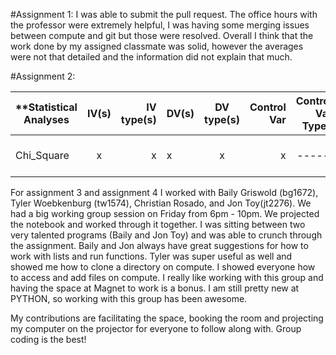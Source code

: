 

#Assignment 1:
I was able to submit the pull request. The office hours with the professor were extremely helpful, I was having some merging issues between compute and git but those were resolved. Overall I think that the work done by my assigned classmate was solid, however the averages were not that detailed and the information did not explain that much. 


#Assignment 2:

| **Statistical Analyses | IV(s) | IV type(s) | DV(s) |DV type(s)| Control Var | Control Var Types | Question to be Answered | H0 | alpha | link to paper |     
| ------------- |:-------------:| -----:| ------------ |:-------------:| -----:| -----:| -----:| -----:| -----:| -----:| 
| Chi_Square| x | x |x |x |x | -----:| -----:| -----:| -----:| http://journals.plos.org/plosone/article?id=10.1371/journal.pone.0163326|


For assignment 3 and assignment 4 I worked with Baily Griswold (bg1672), Tyler Woebkenburg (tw1574), Christian Rosado, and Jon Toy(jt2276). We had a big working group session on Friday from 6pm - 10pm. We projected the notebook and worked through it together. I was sitting between two very talented programs (Baily and Jon Toy) and was able to crunch through the assignment. Baily and Jon always have great suggestions for how to work with lists and run functions. Tyler was super useful as well and showed me how to clone a directory on compute. I showed everyone how to access and add files on compute. I really like working with this group and having the space at Magnet to work is a bonus. I am still pretty new at PYTHON, so working with this group has been awesome. 

My contributions are facilitating the space, booking the room and projecting my computer on the projector for everyone to follow along with. Group coding is the best!
